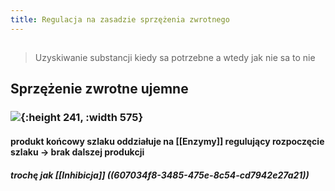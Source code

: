 ```yaml
---
title: Regulacja na zasadzie sprzężenia zwrotnego
---
```


##
> Uzyskiwanie substancji kiedy sa potrzebne a wtedy jak nie sa to nie
## **Sprzężenie zwrotne ujemne**
### ![](https://media.discordapp.net/attachments/738092871021756817/831114805283913728/unknown.png?width=720&height=245){:height 241, :width 575}
#### **produkt końcowy** szlaku oddziałuje na [[Enzymy]] regulujący rozpoczęcie szlaku → brak dalszej produkcji
##### trochę jak [[Inhibicja]] ((607034f8-3485-475e-8c54-cd7942e27a21))
